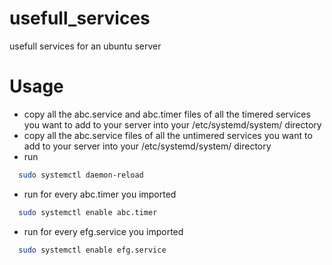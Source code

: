 # usefull_services
usefull services for an ubuntu server

# Usage
* copy  all the abc.service and abc.timer files of all the timered services you want to add to your server into your /etc/systemd/system/ directory
* copy all the abc.service files of all the untimered services you want to add to your server into your /etc/systemd/system/ directory
* run
``` bash
  sudo systemctl daemon-reload
```
* run for every abc.timer you imported 
``` bash
  sudo systemctl enable abc.timer
```
* run for every efg.service you imported 
``` bash
  sudo systemctl enable efg.service
```
